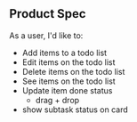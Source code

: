 # <APP NAME>

## Product Spec

As a user, I'd like to:

- Add items to a todo list
- Edit items on the todo list
- Delete items on the todo list
- See items on the todo list
- Update item done status
  - drag + drop
- show subtask status on card
